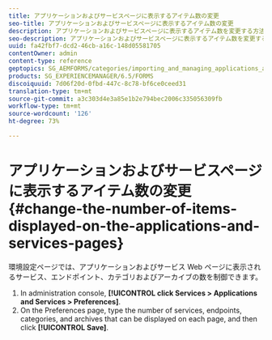```yaml
---
title: アプリケーションおよびサービスページに表示するアイテム数の変更
seo-title: アプリケーションおよびサービスページに表示するアイテム数の変更
description: アプリケーションおよびサービスページに表示するアイテム数を変更する方法について説明します。
seo-description: アプリケーションおよびサービスページに表示するアイテム数を変更する方法について説明します。
uuid: fa42fbf7-dcd2-46cb-a16c-148d05581705
contentOwner: admin
content-type: reference
geptopics: SG_AEMFORMS/categories/importing_and_managing_applications_and_archives
products: SG_EXPERIENCEMANAGER/6.5/FORMS
discoiquuid: 7d06f20d-0fbd-447c-8c78-bf6ce0ceed31
translation-type: tm+mt
source-git-commit: a3c303d4e3a85e1b2e794bec2006c335056309fb
workflow-type: tm+mt
source-wordcount: '126'
ht-degree: 73%

---
```



# アプリケーションおよびサービスページに表示するアイテム数の変更 {#change-the-number-of-items-displayed-on-the-applications-and-services-pages}

環境設定ページでは、アプリケーションおよびサービス Web ページに表示されるサービス、エンドポイント、カテゴリおよびアーカイブの数を制御できます。

1. In administration console, **[!UICONTROL click Services > Applications and Services > Preferences]**.
1. On the Preferences page, type the number of services, endpoints, categories, and archives that can be displayed on each page, and then click **[!UICONTROL Save]**.

